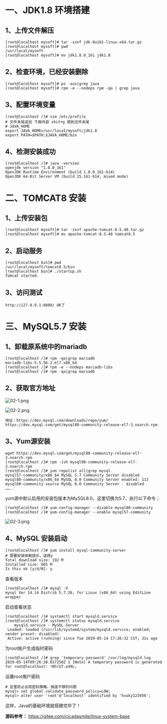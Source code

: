 # 一、JDK1.8 环境搭建

## 1、上传文件解压

```
[root@localhost mysoft]# tar -zxvf jdk-8u161-linux-x64.tar.gz
[root@localhost mysoft]# pwd
/usr/local/mysoft
[root@localhost mysoft]# mv jdk1.8.0_161 jdk1.8
```

## 2、检查环境，已经安装删除

```
[root@localhost mysoft]# ps -aux|grep java
[root@localhost mysoft]# rpm -e --nodeps rpm -qa | grep java
```

## 3、配置环境变量

```
[root@localhost /]# vim /etc/profile
# 文件末尾追加 下面内容 shit+g 跳到文件末尾
# JAVA_HOME
export JAVA_HOME=/usr/local/mysoft/jdk1.8
export PATH=$PATH:$JAVA_HOME/bin
```

## 4、检测安装成功

```
[root@localhost /]# java -version
openjdk version "1.8.0_161"
OpenJDK Runtime Environment (build 1.8.0_161-b14)
OpenJDK 64-Bit Server VM (build 25.161-b14, mixed mode)
```

# 二、TOMCAT8 安装

## 1、上传安装包

```
[root@localhost mysoft]# tar -zxvf apache-tomcat-8.5.40.tar.gz
[root@localhost mysoft]# mv apache-tomcat-8.5.40 tomcat8.5
```

## 2、启动服务

```
[root@localhost bin]# pwd
/usr/local/mysoft/tomcat8.5/bin
[root@localhost bin]# ./startup.sh 
Tomcat started.
```

## 3、访问测试

```
http://127.0.0.1:8080/ OK了
```

# 三、MySQL5.7 安装

## 1、卸载原系统中的mariadb

```
[root@localhost /]# rpm -qa|grep mariadb
mariadb-libs-5.5.56-2.el7.x86_64
[root@localhost /]# rpm -e --nodeps mariadb-libs
[root@localhost /]# rpm -qa|grep mariadb
```

## 2、获取官方地址

![](https://images.gitee.com/uploads/images/2022/0214/230922_a0489b72_5064118.png "02-1.png")

![](https://images.gitee.com/uploads/images/2022/0214/230932_bb1217c7_5064118.png "02-2.png")

```
地址：https://dev.mysql.com/downloads/repo/yum/
https://dev.mysql.com/get/mysql80-community-release-el7-3.noarch.rpm
```

## 3、Yum源安装

```
wget https://dev.mysql.com/get/mysql80-community-release-el7-3.noarch.rpm
[root@localhost /]# rpm -ivh mysql80-community-release-el7-3.noarch.rpm
[root@localhost /]# yum repolist all|grep mysql
mysql57-community/x86_64 MySQL 5.7 Community Server disabled
mysql80-community/x86_64 MySQL 8.0 Community Server enabled: 113
mysql80-community-source MySQL 8.0 Community Server - disabled
……..
```

yum源中默认启用的安装包版本为MySQL8.0，这里切换为5.7，执行以下命令；

```
[root@localhost /]# yum-config-manager --disable mysql80-community
[root@localhost /]# yum-config-manager --enable mysql57-community
```

![](https://images.gitee.com/uploads/images/2022/0214/230953_bbb883b6_5064118.png "02-3.png")

## 4、MySQL 安装启动

```
[root@localhost /]# yum install mysql-community-server
# 需要安装依赖提示，选择y
Total download size: 192 M
Installed size: 865 M
Is this ok [y/d/N]: y
```

查看版本

```
[root@localhost /]# mysql -V
mysql Ver 14.14 Distrib 5.7.26, for Linux (x86_64) using EditLine wrapper
```

启动查看状态

```
[root@localhost /]# systemctl start mysqld.service
[root@localhost /]# systemctl status mysqld.service 
	mysqld.service - MySQL Server
 Loaded: loaded (/usr/lib/systemd/system/mysqld.service; enabled; vendor preset: disabled)
 Active: active (running) since Tue 2019-05-14 17:26:32 CST; 31s ago
```

为root账户生成临时密码

```
[root@localhost /]# grep 'temporary password' /var/log/mysqld.log
2019-05-14T09:26:28.657250Z 1 [Note] A temporary password is generated for root@localhost: !Bh(GT.od9L;
```

设置root用户密码

```
# 这里防止出现密码策略，强度不够的问题
mysql> set global validate_password_policy=LOW;
mysql> alter user 'root'@'localhost' identified by 'husky123456';
```

这样，Java的基础环境就搭建完毕了！

**源码参考：** https://gitee.com/cicadasmile/linux-system-base